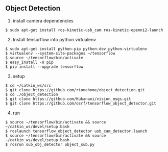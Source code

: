 ## Object Detection

1. install camera dependencies
```
$ sudo apt-get install ros-kinetic-usb_cam ros-kinetic-openni2-launch
```

2. Install tensorflow into python virtualenv
```
$ sudo apt-get install python-pip python-dev python-virtualenv
$ virtualenv --system-site-packages ~/tensorflow
$ source ~/tensorflow/bin/activate
$ easy_install -U pip
$ pip install --upgrade tensorflow
```

3. setup 
```
$ cd ~/catkin_ws/src
$ git clone https://github.com/rionehome/object_detection.git
$ cd ./object_detection
$ git clone https://github.com/Kukanani/vision_msgs.git
$ git clone https://github.com/osrf/tensorflow_object_detector.git
```

4. run
```
$ source ~/tensorflow/bin/activate && source ~/catkin_ws/devel/setup.bash
$ roslaunch tensorflow_object_detector usb_cam_detector.launch
$ source ~/tensorflow/bin/activate && source ~/catkin_ws/devel/setup.bash
$ rosrun sub_obj_detector object_sub.py
```
